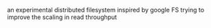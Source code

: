 an experimental distributed filesystem inspired by google FS trying to improve the scaling in read throughput
